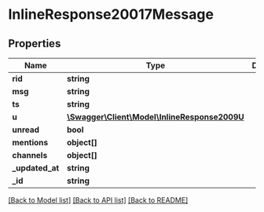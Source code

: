 # InlineResponse20017Message

## Properties
Name | Type | Description | Notes
------------ | ------------- | ------------- | -------------
**rid** | **string** |  | [optional] 
**msg** | **string** |  | [optional] 
**ts** | **string** |  | [optional] 
**u** | [**\Swagger\Client\Model\InlineResponse2009U**](InlineResponse2009U.md) |  | [optional] 
**unread** | **bool** |  | [optional] 
**mentions** | **object[]** |  | [optional] 
**channels** | **object[]** |  | [optional] 
**_updated_at** | **string** |  | [optional] 
**_id** | **string** |  | [optional] 

[[Back to Model list]](../../README.md#documentation-for-models) [[Back to API list]](../../README.md#documentation-for-api-endpoints) [[Back to README]](../../README.md)

